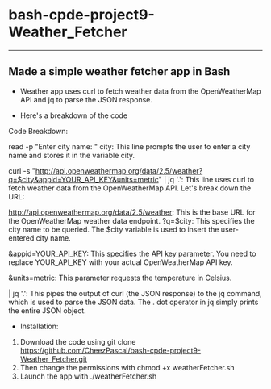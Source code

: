 # bash-cpde-project9-Weather_Fetcher
-----------------------------------------
Made a simple weather fetcher app in Bash
-----------------------------------------


- Weather app uses curl to fetch weather data from the OpenWeatherMap API and jq to parse the JSON response.   

- Here's a breakdown of the code

Code Breakdown:

read -p "Enter city name: " city: This line prompts the user to enter a city name and stores it in the variable city.

curl -s "http://api.openweathermap.org/data/2.5/weather?q=$city&appid=YOUR_API_KEY&units=metric" | jq '.': This line uses curl to fetch weather data from the OpenWeatherMap API. Let's break down the URL:

http://api.openweathermap.org/data/2.5/weather: This is the base URL for the OpenWeatherMap weather data endpoint.
?q=$city: This specifies the city name to be queried. The $city variable is used to insert the user-entered city name.

&appid=YOUR_API_KEY: This specifies the API key parameter. You need to replace YOUR_API_KEY with your actual OpenWeatherMap API key.

&units=metric: This parameter requests the temperature in Celsius.

| jq '.': This pipes the output of curl (the JSON response) to the jq command, which is used to parse the JSON data. The . dot operator in jq simply prints the entire JSON object.

- Installation: 
1. Download the code using git clone https://github.com/CheezPascal/bash-cpde-project9-Weather_Fetcher.git 
2. Then change the permissions with chmod +x weatherFetcher.sh
3. Launch the app with ./weatherFetcher.sh
